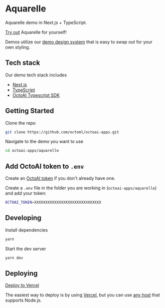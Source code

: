# Aquarelle

Aquarelle demo in Next.js + TypeScript.

[Try out](https://aquarelle.octo.ai/) Aquarelle for yourself!

Demos utilize our [demo design system](https://github.com/octoml/demo-design-system) that is easy to swap out for your own styling.

## Tech stack

Our demo tech stack includes

- [Next.js](https://nextjs.org/)
- [TypeScript](https://www.typescriptlang.org/)
- [OctoAI Typescript SDK](https://www.npmjs.com/package/@octoai/client)

## Getting Started

Clone the repo

```bash
git clone https://github.com/octoml/octoai-apps.git

```

Navigate to the demo you want to use

```bash
cd octoai-apps/aquarelle
```

## Add OctoAI token to `.env`

Create an [OctoAI token](https://octo.ai/docs/getting-started/how-to-create-an-octoai-access-token) if you don't already have one.

Create a `.env` file in the folder you are working in (`octoai-apps/aquarelle`) and add your token:

```bash
OCTOAI_TOKEN=XXXXXXXXXXXXXXXXXXXXXXXXXXXXXX
```

## Developing

Install dependencies

```bash
yarn
```

Start the dev server

```bash
yarn dev
```

## Deploying

[Deploy to Vercel](https://vercel.com/new/clone?repository-url=https%3A%2F%2Fgithub.com%2Foctoml%2Foctoai-apps%2Ftree%2Fmain%2Faquarelle&env=OCTOAI_TOKEN&envDescription=Create%20an%20OctoAI%20token%20if%20you%20don't%20already%20have%20one.&envLink=https%3A%2F%2Focto.ai%2Fdocs%2Fgetting-started%2Fhow-to-create-an-octoai-access-token&project-name=my-aquarelle-app&repository-name=my-aquarelle-app)

The easiest way to deploy is by using [Vercel](https://vercel.com/docs/frameworks/nextjs), but you can use [any host](https://nextjs.org/docs/app/building-your-application/deploying#self-hosting) that supports Node.js.
